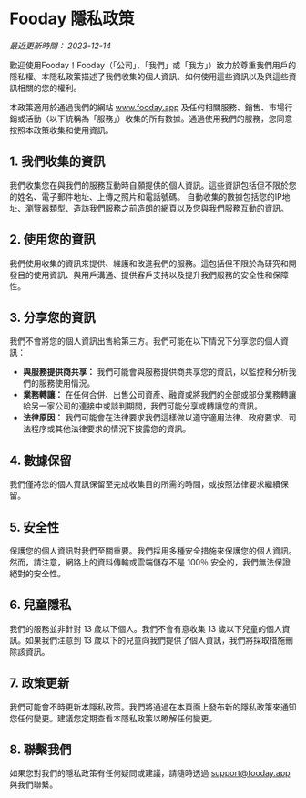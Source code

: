 # Fooday 隱私政策

_最近更新時間： 2023-12-14_

歡迎使用Fooday！Fooday（「公司」、「我們」或「我方」）致力於尊重我們用戶的隱私權。本隱私政策描述了我們收集的個人資訊、如何使用這些資訊以及與這些資訊相關的您的權利。

本政策適用於通過我們的網站 www.fooday.app 及任何相關服務、銷售、市場行銷或活動（以下統稱為「服務」）收集的所有數據。通過使用我們的服務，您同意按照本政策收集和使用資訊。

## 1. 我們收集的資訊

我們收集您在與我們的服務互動時自願提供的個人資訊。這些資訊包括但不限於您的姓名、電子郵件地址、上傳之照片和電話號碼。
自動收集的數據包括您的IP地址、瀏覽器類型、造訪我們服務之前造朗的網頁以及您與我們服務互動的資訊。

## 2. 使用您的資訊

我們使用收集的資訊來提供、維護和改進我們的服務。這包括但不限於為研究和開發目的使用資訊、與用戶溝通、提供客戶支持以及提升我們服務的安全性和保障性。

## 3. 分享您的資訊

我們不會將您的個人資訊出售給第三方。我們可能在以下情況下分享您的個人資訊：

- **與服務提供商共享：** 我們可能會與服務提供商共享您的資訊，以監控和分析我們的服務使用情況。
- **業務轉讓：** 在任何合併、出售公司資產、融資或將我們的全部或部分業務轉讓給另一家公司的連接中或談判期間，我們可能分享或轉讓您的資訊。
- **法律原因：** 我們可能會在法律要求我們這樣做以遵守適用法律、政府要求、司法程序或其他法律要求的情況下披露您的資訊。

## 4. 數據保留

我們僅將您的個人資訊保留至完成收集目的所需的時間，或按照法律要求繼續保留。

## 5. 安全性

保護您的個人資訊對我們至關重要。我們採用多種安全措施來保護您的個人資訊。然而，請注意，網路上的資料傳輸或雲端儲存不是 100％ 安全的，我們無法保證絕對的安全性。

## 6. 兒童隱私

我們的服務並非針對 13 歲以下個人。我們不會有意收集 13 歲以下兒童的個人資訊。如果我們注意到 13 歲以下的兒童向我們提供了個人資訊，我們將採取措施刪除該資訊。

## 7. 政策更新

我們可能會不時更新本隱私政策。我們將通過在本頁面上發布新的隱私政策來通知您任何變更。建議您定期查看本隱私政策以瞭解任何變更。

## 8. 聯繫我們

如果您對我們的隱私政策有任何疑問或建議，請隨時透過 [support@fooday.app](mailto:support@fooday.app) 與我們聯繫。
